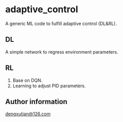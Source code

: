 # adaptive_control

A generic ML code to fulfill adaptive control (DL&amp;RL).

## DL

A simple network to regress environment parameters.

## RL

1. Base on DQN.
2. Learning to adjust PID parameters.

## Author information

dengxutian@126.com
